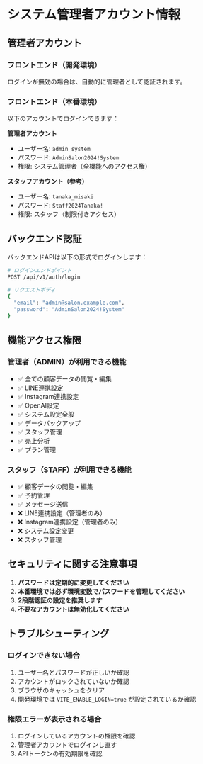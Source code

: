 # システム管理者アカウント情報

## 管理者アカウント

### フロントエンド（開発環境）
ログインが無効の場合は、自動的に管理者として認証されます。

### フロントエンド（本番環境）
以下のアカウントでログインできます：

**管理者アカウント**
- ユーザー名: `admin_system`
- パスワード: `AdminSalon2024!System`
- 権限: システム管理者（全機能へのアクセス権）

**スタッフアカウント（参考）**
- ユーザー名: `tanaka_misaki`
- パスワード: `Staff2024Tanaka!`
- 権限: スタッフ（制限付きアクセス）

## バックエンド認証

バックエンドAPIは以下の形式でログインします：

```bash
# ログインエンドポイント
POST /api/v1/auth/login

# リクエストボディ
{
  "email": "admin@salon.example.com",
  "password": "AdminSalon2024!System"
}
```

## 機能アクセス権限

### 管理者（ADMIN）が利用できる機能
- ✅ 全ての顧客データの閲覧・編集
- ✅ LINE連携設定
- ✅ Instagram連携設定
- ✅ OpenAI設定
- ✅ システム設定全般
- ✅ データバックアップ
- ✅ スタッフ管理
- ✅ 売上分析
- ✅ プラン管理

### スタッフ（STAFF）が利用できる機能
- ✅ 顧客データの閲覧・編集
- ✅ 予約管理
- ✅ メッセージ送信
- ❌ LINE連携設定（管理者のみ）
- ❌ Instagram連携設定（管理者のみ）
- ❌ システム設定変更
- ❌ スタッフ管理

## セキュリティに関する注意事項

1. **パスワードは定期的に変更してください**
2. **本番環境では必ず環境変数でパスワードを管理してください**
3. **2段階認証の設定を推奨します**
4. **不要なアカウントは無効化してください**

## トラブルシューティング

### ログインできない場合
1. ユーザー名とパスワードが正しいか確認
2. アカウントがロックされていないか確認
3. ブラウザのキャッシュをクリア
4. 開発環境では `VITE_ENABLE_LOGIN=true` が設定されているか確認

### 権限エラーが表示される場合
1. ログインしているアカウントの権限を確認
2. 管理者アカウントでログインし直す
3. APIトークンの有効期限を確認